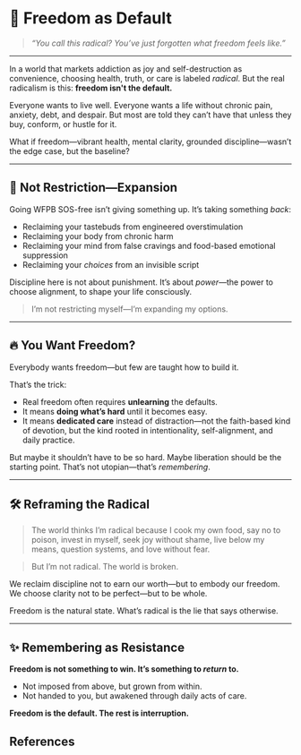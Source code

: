 # 🌱 Freedom as Default

> *“You call this radical? You’ve just forgotten what freedom feels like.”*

---

In a world that markets addiction as joy and self-destruction as convenience, choosing health, truth, or care is labeled *radical*. But the real radicalism is this: **freedom isn't the default.**

Everyone wants to live well. Everyone wants a life without chronic pain, anxiety, debt, and despair. But most are told they can’t have that unless they buy, conform, or hustle for it.

What if freedom—vibrant health, mental clarity, grounded discipline—wasn’t the edge case, but the baseline?

---

## 🥦 Not Restriction—Expansion

Going WFPB SOS-free isn’t giving something up. It’s taking something *back*:

- Reclaiming your tastebuds from engineered overstimulation  
- Reclaiming your body from chronic harm  
- Reclaiming your mind from false cravings and food-based emotional suppression  
- Reclaiming your *choices* from an invisible script  

Discipline here is not about punishment. It’s about *power*—the power to choose alignment, to shape your life consciously.

> I’m not restricting myself—I’m expanding my options.

---

## 🔥 You Want Freedom?

Everybody wants freedom—but few are taught how to build it.

That’s the trick:  
- Real freedom often requires **unlearning** the defaults.  
- It means **doing what’s hard** until it becomes easy.  
- It means **dedicated care** instead of distraction—not the faith-based kind of devotion, but the kind rooted in intentionality, self-alignment, and daily practice.

But maybe it shouldn’t have to be so hard. Maybe liberation should be the starting point. That’s not utopian—that’s *remembering*.

---

## 🛠️ Reframing the Radical

> The world thinks I’m radical because I cook my own food, say no to poison, invest in myself, seek joy without shame, live below my means, question systems, and love without fear.

> But I’m not radical. The world is broken.

We reclaim discipline not to earn our worth—but to embody our freedom.  
We choose clarity not to be perfect—but to be whole.

Freedom is the natural state. What’s radical is the lie that says otherwise.

---

## ✨ Remembering as Resistance

**Freedom is not something to win. It’s something to *return* to.**

- Not imposed from above, but grown from within.  
- Not handed to you, but awakened through daily acts of care.

**Freedom is the default. The rest is interruption.**

## References

[^1]: Source placeholder. Replace with relevant references.